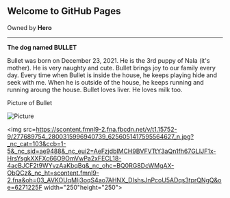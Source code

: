 ## Welcome to GitHub Pages
Owned by **Hero**

---

**The dog named BULLET**

Bullet was born on December 23, 2021. He is the 3rd puppy of Nala (it's mother). He is very naughty and cute. Bullet brings joy to our family every day.
Every time when Bullet is inside the house, he keeps playing hide and seek with me. When he is outside of the house, he keeps running and running aroung the house. Bullet loves liver. He loves milk too.

Picture of Bullet

![Picture](https://scontent.fmnl9-1.fna.fbcdn.net/v/t1.15752-9/277161276_510486817132976_2794137968936513531_n.jpg?_nc_cat=109&ccb=1-5&_nc_sid=ae9488&_nc_eui2=AeHIwbxKfiKXIuGON4e80s_6o0O1lQwnOFejQ7WVDCc4VzHf38wSeWOyyxlYWkxBO44TqmUY0lPj26s1Uap_L-__&_nc_ohc=2di1sjmh3BIAX-VBcam&_nc_ht=scontent.fmnl9-1.fna&oh=03_AVJhU3vMK3x_aHH8YyrDPoUgHMBmhehEKrsDuhhM-SXbpA&oe=62716BCA)

<img src=https://scontent.fmnl9-2.fna.fbcdn.net/v/t1.15752-9/277689754_2800315996940739_6256051417595564627_n.jpg?_nc_cat=103&ccb=1-5&_nc_sid=ae9488&_nc_eui2=AeFzjdblMCH9BVFVTtY3aQn1fh67GLIJF1x-HrsYsgkXXFXc66O9OmVwPa2xFECL18-4acBJCF2t9WYvzAaKbqBq&_nc_ohc=BQ0RG8DcWMgAX-ObQCz&_nc_ht=scontent.fmnl9-2.fna&oh=03_AVKOUqMIj3oqS4ao7AHNX_DIshsJnPcoU5ADqs3tprQNgQ&oe=6271225F width="250"height="250">
